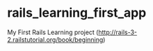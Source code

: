 rails_learning_first_app
========================

My First Rails Learning project (http://rails-3-2.railstutorial.org/book/beginning)
